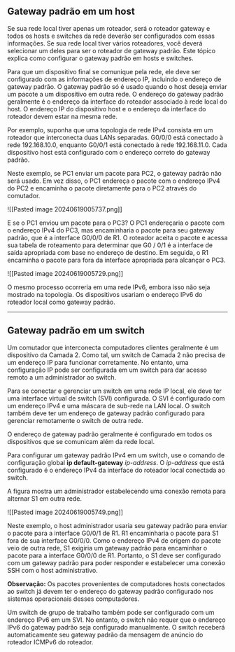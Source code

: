 ## Gateway padrão em um host

Se sua rede local tiver apenas um roteador, será o roteador gateway e todos os hosts e switches da rede deverão ser configurados com essas informações. Se sua rede local tiver vários roteadores, você deverá selecionar um deles para ser o roteador de gateway padrão. Este tópico explica como configurar o gateway padrão em hosts e switches.

Para que um dispositivo final se comunique pela rede, ele deve ser configurado com as informações de endereço IP, incluindo o endereço de gateway padrão. O gateway padrão só é usado quando o host deseja enviar um pacote a um dispositivo em outra rede. O endereço do gateway padrão geralmente é o endereço da interface do roteador associado à rede local do host. O endereço IP do dispositivo host e o endereço da interface do roteador devem estar na mesma rede.

Por exemplo, suponha que uma topologia de rede IPv4 consista em um roteador que interconecta duas LANs separadas. G0/0/0 está conectado à rede 192.168.10.0, enquanto G0/0/1 está conectado à rede 192.168.11.0. Cada dispositivo host está configurado com o endereço correto do gateway padrão.

Neste exemplo, se PC1 enviar um pacote para PC2, o gateway padrão não será usado. Em vez disso, o PC1 endereça o pacote com o endereço IPv4 do PC2 e encaminha o pacote diretamente para o PC2 através do comutador.

![[Pasted image 20240619005737.png]]


E se o PC1 enviou um pacote para o PC3? O PC1 endereçaria o pacote com o endereço IPv4 do PC3, mas encaminharia o pacote para seu gateway padrão, que é a interface G0/0/0 de R1. O roteador aceita o pacote e acessa sua tabela de roteamento para determinar que G0 / 0/1 é a interface de saída apropriada com base no endereço de destino. Em seguida, o R1 encaminha o pacote para fora da interface apropriada para alcançar o PC3.

![[Pasted image 20240619005729.png]]


O mesmo processo ocorreria em uma rede IPv6, embora isso não seja mostrado na topologia. Os dispositivos usariam o endereço IPv6 do roteador local como gateway padrão.

----

## Gateway padrão em um switch

Um comutador que interconecta computadores clientes geralmente é um dispositivo da Camada 2. Como tal, um switch de Camada 2 não precisa de um endereço IP para funcionar corretamente. No entanto, uma configuração IP pode ser configurada em um switch para dar acesso remoto a um administrador ao switch.

Para se conectar e gerenciar um switch em uma rede IP local, ele deve ter uma interface virtual de switch (SVI) configurada. O SVI é configurado com um endereço IPv4 e uma máscara de sub-rede na LAN local. O switch também deve ter um endereço de gateway padrão configurado para gerenciar remotamente o switch de outra rede.

O endereço de gateway padrão geralmente é configurado em todos os dispositivos que se comunicam além da rede local.

Para configurar um gateway padrão IPv4 em um switch, use o comando de configuração global **ip default-gateway** _ip-address_. O _ip-address_ que está configurado é o endereço IPv4 da interface do roteador local conectada ao switch.

A figura mostra um administrador estabelecendo uma conexão remota para alternar S1 em outra rede.

![[Pasted image 20240619005749.png]]

Neste exemplo, o host administrador usaria seu gateway padrão para enviar o pacote para a interface G0/0/1 de R1. R1 encaminharia o pacote para S1 fora de sua interface G0/0/0. Como o endereço IPv4 de origem do pacote veio de outra rede, S1 exigiria um gateway padrão para encaminhar o pacote para a interface G0/0/0 de R1. Portanto, o S1 deve ser configurado com um gateway padrão para poder responder e estabelecer uma conexão SSH com o host administrativo.

**Observação:** Os pacotes provenientes de computadores hosts conectados ao switch já devem ter o endereço do gateway padrão configurado nos sistemas operacionais desses computadores.

Um switch de grupo de trabalho também pode ser configurado com um endereço IPv6 em um SVI. No entanto, o switch não requer que o endereço IPv6 do gateway padrão seja configurado manualmente. O switch receberá automaticamente seu gateway padrão da mensagem de anúncio do roteador ICMPv6 do roteador.

